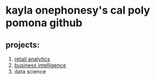 # kayla onephonesy's cal poly pomona github
## projects:

1. [retail analytics](https://linkmehere.com)
2. [business intelligence](https://colab.research.google.com/drive/1fQXi18yZk-fIcLZHkHykhDd3RWuQiL9K?usp=sharing)
4. data science
